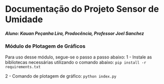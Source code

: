 # Documentação do Projeto Sensor de Umidade
##### Aluno: Kauan Peçanha Lira, Prodocência, Professor Joel Sanchez

### Módulo de Plotagem de Gráficos

Para uso desse módulo, segue-se o passo a passo abaixo:
1 - Instale as bibliotecas necessárias utilizando o comando abaixo:
```pip install -r requirements.txt```

2 - Comando de plotagem de gráfico:
```python index.py```